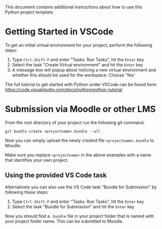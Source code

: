 This document contains additional instructions about how to use this Python
project template.

Getting Started in VSCode
=========================

To get an initial virtual environment for your project, perform the following
steps:

  1. Type `Ctrl-Shift-P` and enter "Tasks: Run Tasks", hit the `Enter` key
  2. Select the task "Create Virtual environment" and hit the `Enter` key
  3. A message box will popup about noticing a new virtual environment and
     whether this should be used for the workspace. Choose 'Yes'

The full tutorial to get started with Python under VSCode can be found here:
https://code.visualstudio.com/docs/python/python-tutorial


Submission via Moodle or other LMS
==================================

From the root directory of your project run the following git command:

    git bundle create <projectname>.bundle --all

Now you can simply upload the newly created file `<projectname>.bundle` to
Moodle.

Make sure you replace `<projectname>` in the above examples with a name that
identifies your own project.

Using the provided VS Code task
-------------------------------

Alternatively you can also use the VS Code task "Bundle for Submission" by
following these steps:

  1. Type `Ctrl-Shift-P` and enter "Tasks: Run Tasks", hit the `Enter` key
  2. Select the task "Bundle for Submission" and hit the `Enter` key

Now you should find a `.bundle` file in your project folder that is named
with your project folder name. This can be submitted to Moodle.